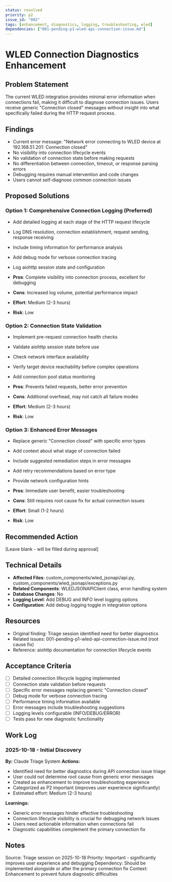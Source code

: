 ```yaml
---
status: resolved
priority: p2
issue_id: "002"
tags: [enhancement, diagnostics, logging, troubleshooting, wled]
dependencies: ["001-pending-p1-wled-api-connection-issue.md"]
---
```


# WLED Connection Diagnostics Enhancement

## Problem Statement
The current WLED integration provides minimal error information when connections fail, making it difficult to diagnose connection issues. Users receive generic "Connection closed" messages without insight into what specifically failed during the HTTP request process.

## Findings
- Current error message: "Network error connecting to WLED device at 192.168.51.201: Connection closed"
- No visibility into connection lifecycle events
- No validation of connection state before making requests
- No differentiation between connection, timeout, or response parsing errors
- Debugging requires manual intervention and code changes
- Users cannot self-diagnose common connection issues

## Proposed Solutions

### Option 1: Comprehensive Connection Logging (Preferred)
- Add detailed logging at each stage of the HTTP request lifecycle
- Log DNS resolution, connection establishment, request sending, response receiving
- Include timing information for performance analysis
- Add debug mode for verbose connection tracing
- Log aiohttp session state and configuration

- **Pros**: Complete visibility into connection process, excellent for debugging
- **Cons**: Increased log volume, potential performance impact
- **Effort**: Medium (2-3 hours)
- **Risk**: Low

### Option 2: Connection State Validation
- Implement pre-request connection health checks
- Validate aiohttp session state before use
- Check network interface availability
- Verify target device reachability before complex operations
- Add connection pool status monitoring

- **Pros**: Prevents failed requests, better error prevention
- **Cons**: Additional overhead, may not catch all failure modes
- **Effort**: Medium (2-3 hours)
- **Risk**: Low

### Option 3: Enhanced Error Messages
- Replace generic "Connection closed" with specific error types
- Add context about what stage of connection failed
- Include suggested remediation steps in error messages
- Add retry recommendations based on error type
- Provide network configuration hints

- **Pros**: Immediate user benefit, easier troubleshooting
- **Cons**: Still requires root cause fix for actual connection issues
- **Effort**: Small (1-2 hours)
- **Risk**: Low

## Recommended Action
[Leave blank - will be filled during approval]

## Technical Details
- **Affected Files**: custom_components/wled_jsonapi/api.py, custom_components/wled_jsonapi/exceptions.py
- **Related Components**: WLEDJSONAPIClient class, error handling system
- **Database Changes**: No
- **Logging Level**: Add DEBUG and INFO level logging options
- **Configuration**: Add debug logging toggle in integration options

## Resources
- Original finding: Triage session identified need for better diagnostics
- Related issues: 001-pending-p1-wled-api-connection-issue.md (root cause fix)
- Reference: aiohttp documentation for connection lifecycle events

## Acceptance Criteria
- [ ] Detailed connection lifecycle logging implemented
- [ ] Connection state validation before requests
- [ ] Specific error messages replacing generic "Connection closed"
- [ ] Debug mode for verbose connection tracing
- [ ] Performance timing information available
- [ ] Error messages include troubleshooting suggestions
- [ ] Logging levels configurable (INFO/DEBUG/ERROR)
- [ ] Tests pass for new diagnostic functionality

## Work Log

### 2025-10-18 - Initial Discovery
**By:** Claude Triage System
**Actions:**
- Identified need for better diagnostics during API connection issue triage
- User could not determine root cause from generic error messages
- Created as enhancement to improve troubleshooting experience
- Categorized as P2 important (improves user experience significantly)
- Estimated effort: Medium (2-3 hours)

**Learnings:**
- Generic error messages hinder effective troubleshooting
- Connection lifecycle visibility is crucial for debugging network issues
- Users need actionable information when connections fail
- Diagnostic capabilities complement the primary connection fix

## Notes
Source: Triage session on 2025-10-18
Priority: Important - significantly improves user experience and debugging
Dependency: Should be implemented alongside or after the primary connection fix
Context: Enhancement to prevent future diagnostic difficulties